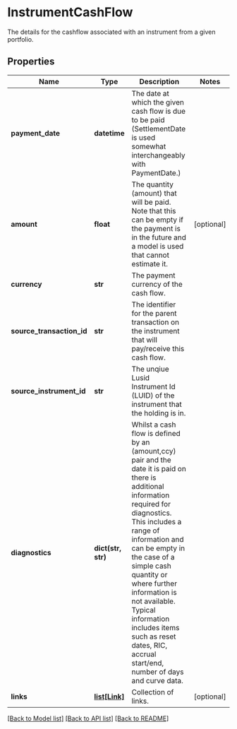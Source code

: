# InstrumentCashFlow

The details for the cashflow associated with an instrument from a given portfolio.

## Properties
Name | Type | Description | Notes
------------ | ------------- | ------------- | -------------
**payment_date** | **datetime** | The date at which the given cash flow is due to be paid (SettlementDate is used somewhat interchangeably with PaymentDate.) | 
**amount** | **float** | The quantity (amount) that will be paid. Note that this can be empty if the payment is in the future and a model is used that cannot estimate it. | [optional] 
**currency** | **str** | The payment currency of the cash flow. | 
**source_transaction_id** | **str** | The identifier for the parent transaction on the instrument that will pay/receive this cash flow. | 
**source_instrument_id** | **str** | The unqiue Lusid Instrument Id (LUID) of the instrument that the holding is in. | 
**diagnostics** | **dict(str, str)** | Whilst a cash flow is defined by an (amount,ccy) pair and the date it is paid on there is additional information required for diagnostics. This includes a range of information and can be empty in the case of a simple cash quantity or where further information is not available. Typical information includes items such as reset dates, RIC, accrual start/end, number of days and curve data. | 
**links** | [**list[Link]**](Link.md) | Collection of links. | [optional] 

[[Back to Model list]](../README.md#documentation-for-models) [[Back to API list]](../README.md#documentation-for-api-endpoints) [[Back to README]](../README.md)


